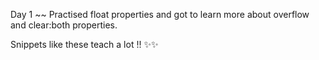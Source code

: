 Day 1 ~~ Practised float properties and got to learn more about overflow and clear:both properties.

Snippets like these teach a lot !! ✨✨